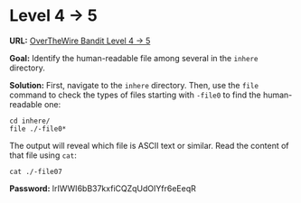# Level 4 -> 5

**URL:** [OverTheWire Bandit Level 4 -> 5](https://overthewire.org/wargames/bandit/bandit5.html)

**Goal:** Identify the human-readable file among several in the `inhere` directory.

**Solution:**
First, navigate to the `inhere` directory. Then, use the `file` command to check the types of files starting with `-file0` to find the human-readable one:

    cd inhere/
    file ./-file0*

The output will reveal which file is ASCII text or similar. Read the content of that file using `cat`:

    cat ./-file07

**Password:** lrIWWI6bB37kxfiCQZqUdOIYfr6eEeqR